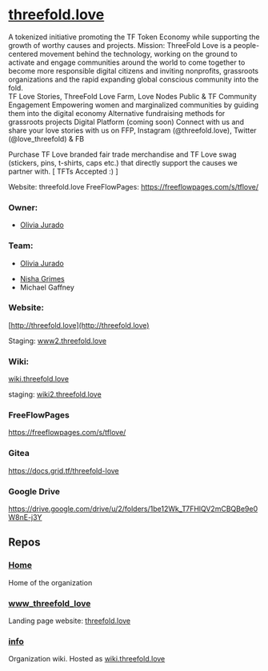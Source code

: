 # [threefold.love](http://threefold.love)

A tokenized initiative promoting the TF Token Economy while supporting the growth of worthy causes and projects.
Mission:
ThreeFold Love is a people-centered movement behind the technology, working on the ground to activate and engage communities around the world to come together to become more responsible digital citizens and inviting nonprofits, grassroots organizations and the rapid expanding global conscious community into the fold.  
TF Love Stories, ThreeFold Love Farm, Love Nodes
Public & TF Community Engagement 
Empowering women and marginalized communities by guiding them into the digital economy
Alternative fundraising methods for grassroots projects
Digital Platform (coming soon)
Connect with us and share your love stories with us on FFP, Instagram (@threefold.love), Twitter (@love_threefold) & FB

Purchase TF Love branded fair trade merchandise and TF Love swag (stickers, pins, t-shirts, caps etc.) that directly support the causes we partner with. [ TFTs Accepted :) ]

Website: threefold.love
FreeFlowPages: https://freeflowpages.com/s/tflove/

### Owner: 
* [Olivia Jurado](https://www.linkedin.com/in/oliviajurado/)

### Team:
* [Olivia Jurado](https://www.linkedin.com/in/oliviajurado/)
- [Nisha Grimes](https://www.linkedin.com/in/nisha-grimes-8a61a689/)
- Michael Gaffney

### Website:

[http://threefold.love](http://threefold.love)

Staging: [www2.threefold.love](https://www2.threefold.love)

### Wiki:

[wiki.threefold.love](http://wiki.threefold.love)

staging: [wiki2.threefold.love](http://wiki2.threefold.love)

### FreeFlowPages
https://freeflowpages.com/s/tflove/

### Gitea
https://docs.grid.tf/threefold-love

### Google Drive
https://drive.google.com/drive/u/2/folders/1be12Wk_T7FHlQV2mCBQBe9e0W8nE-j3Y

## Repos

### [Home](https://github.com/threefold-love/home)
Home of the organization

### [www_threefold_love](https://github.com/threefold-love/www_threefold_love)
Landing page website: [threefold.love](http://threefold.love) 

### [info](https://github.com/threefold-love/info)
Organization wiki. Hosted as [wiki.threefold.love](http://wiki.threefold.love/)

